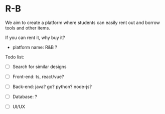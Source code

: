 # R-B
We aim to create a platform where students can easily rent out and borrow tools and other items.

If you can rent it, why buy it?


+ platform name: R&B ?


Todo list:

- [ ] Search for similar designs
- [ ] Front-end: ts, react/vue?
- [ ] Back-end: java? go? python? node-js?
- [ ] Database: ?
- [ ] UI/UX




